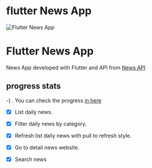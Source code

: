 # flutter News App



![Flutter News App](https://github.com/hrdv10/Flutter-News-App/blob/master/screenshots/social%20media%20preview.png)

# Flutter News App
News App developed with Flutter and API from [News API](https://newsapi.org)

## progress stats
-)
. You can check the progress [in here](https://trello.com/b/pfJyhtuk/flutternewsapp)




- [X] List daily news.
- [X] Filter daily news by category.
- [X] Refresh list daily news with pull to refresh style.
- [X] Go to detail news website.
- [X] Search news


